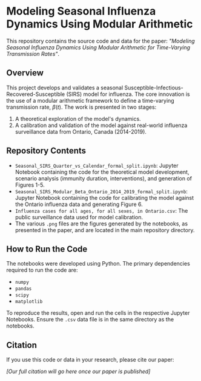 # Modeling Seasonal Influenza Dynamics Using Modular Arithmetic

This repository contains the source code and data for the paper: *"Modeling Seasonal Influenza Dynamics Using Modular Arithmetic for Time-Varying Transmission Rates"*.

## Overview

This project develops and validates a seasonal Susceptible-Infectious-Recovered-Susceptible (SIRS) model for influenza. The core innovation is the use of a modular arithmetic framework to define a time-varying transmission rate, $\beta(t)$. The work is presented in two stages:
1.  A theoretical exploration of the model's dynamics.
2.  A calibration and validation of the model against real-world influenza surveillance data from Ontario, Canada (2014-2019).

## Repository Contents

*   `Seasonal_SIRS_Quarter_vs_Calendar_formal_split.ipynb`: Jupyter Notebook containing the code for the theoretical model development, scenario analysis (immunity duration, interventions), and generation of Figures 1-5.
*   `Seasonal_SIRS_Modular_Beta_Ontario_2014_2019_formal_split.ipynb`: Jupyter Notebook containing the code for calibrating the model against the Ontario influenza data and generating Figure 6.
*   `Influenza cases for all ages, for all sexes, in Ontario.csv`: The public surveillance data used for model calibration.
*   The various `.png` files are the figures generated by the notebooks, as presented in the paper, and are located in the main repository directory.

## How to Run the Code

The notebooks were developed using Python. The primary dependencies required to run the code are:
*   `numpy`
*   `pandas`
*   `scipy`
*   `matplotlib`

To reproduce the results, open and run the cells in the respective Jupyter Notebooks. Ensure the `.csv` data file is in the same directory as the notebooks.

## Citation

If you use this code or data in your research, please cite our paper:

*[Our full citation will go here once our paper is published]*
